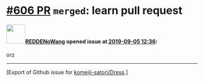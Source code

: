 # [\#606 PR](https://github.com/komeiji-satori/Dress/pull/606) `merged`: learn pull request

#### <img src="https://avatars.githubusercontent.com/u/41096531?u=c4b98f5a72c335c97f7763761d0397a7c4f62ffa&v=4" width="50">[REDDENoWang](https://github.com/REDDENoWang) opened issue at [2019-09-05 12:36](https://github.com/komeiji-satori/Dress/pull/606):

orz




-------------------------------------------------------------------------------



[Export of Github issue for [komeiji-satori/Dress](https://github.com/komeiji-satori/Dress).]
